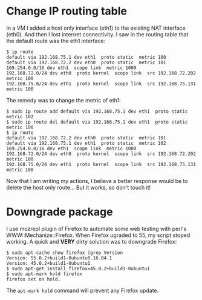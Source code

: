 # Change IP routing table

In a VM I added a host only interface (eth1) to the existing NAT interface (eth0). And then I lost internet connectivity. I saw in the routing table that the default route was the eth1 interface:

```
$ ip route
default via 192.168.75.1 dev eth1  proto static  metric 100 
default via 192.168.72.2 dev eth0  proto static  metric 101 
169.254.0.0/16 dev eth1  scope link  metric 1000 
192.168.72.0/24 dev eth0  proto kernel  scope link  src 192.168.72.202  metric 100 
192.168.75.0/24 dev eth1  proto kernel  scope link  src 192.168.75.131  metric 100 
```
The remedy was to change the metric of eth1:
```
$ sudo ip route add default via 192.168.75.1 dev eth1  proto static  metric 102
$ sudo ip route del default via 192.168.75.1 dev eth1  proto static  metric 100
$ ip route 
default via 192.168.72.2 dev eth0  proto static  metric 101 
default via 192.168.75.1 dev eth1  proto static  metric 102 
169.254.0.0/16 dev eth1  scope link  metric 1000 
192.168.72.0/24 dev eth0  proto kernel  scope link  src 192.168.72.202  metric 100 
192.168.75.0/24 dev eth1  proto kernel  scope link  src 192.168.75.131  metric 100 
```
Now that I am writing my actions, I believe a better response would be to delete the host only route... But it works, so don't touch it!

# Downgrade package

I use mozrepl plugin of Firefox to automate some web testing with perl's WWW::Mechanize::Firefox. When Firefox ugraded to 55, my script stoped working. A quick and **VERY** dirty solution was to downgrade Firefox:
```
$ sudo apt-cache show firefox |grep Version
Version: 55.0.2+build1-0ubuntu0.16.04.1
Version: 45.0.2+build1-0ubuntu1
$ sudo apt-get install firefox=45.0.2+build1-0ubuntu1
$ sudo apt-mark hold firefox
firefox set on hold.
```
The `apt-mark hold` command will prevent any Firefox update.
